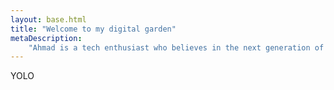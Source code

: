 ```yaml
---
layout: base.html
title: "Welcome to my digital garden"
metaDescription:
    "Ahmad is a tech enthusiast who believes in the next generation of African Tech Giants"
---
```


YOLO